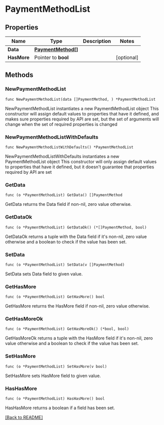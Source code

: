 # PaymentMethodList

## Properties

| Name | Type | Description | Notes |
| ------------ | ------------- | ------------- | ------------- |
| **Data** | [**PaymentMethod[]**](PaymentMethod.md) |  |  |
| **HasMore** | Pointer to **bool** |  | [optional]  |

## Methods

### NewPaymentMethodList

`func NewPaymentMethodList(data []PaymentMethod, ) *PaymentMethodList`

NewPaymentMethodList instantiates a new PaymentMethodList object
This constructor will assign default values to properties that have it defined,
and makes sure properties required by API are set, but the set of arguments
will change when the set of required properties is changed

### NewPaymentMethodListWithDefaults

`func NewPaymentMethodListWithDefaults() *PaymentMethodList`

NewPaymentMethodListWithDefaults instantiates a new PaymentMethodList object
This constructor will only assign default values to properties that have it defined,
but it doesn't guarantee that properties required by API are set

### GetData

`func (o *PaymentMethodList) GetData() []PaymentMethod`

GetData returns the Data field if non-nil, zero value otherwise.

### GetDataOk

`func (o *PaymentMethodList) GetDataOk() (*[]PaymentMethod, bool)`

GetDataOk returns a tuple with the Data field if it's non-nil, zero value otherwise
and a boolean to check if the value has been set.

### SetData

`func (o *PaymentMethodList) SetData(v []PaymentMethod)`

SetData sets Data field to given value.


### GetHasMore

`func (o *PaymentMethodList) GetHasMore() bool`

GetHasMore returns the HasMore field if non-nil, zero value otherwise.

### GetHasMoreOk

`func (o *PaymentMethodList) GetHasMoreOk() (*bool, bool)`

GetHasMoreOk returns a tuple with the HasMore field if it's non-nil, zero value otherwise
and a boolean to check if the value has been set.

### SetHasMore

`func (o *PaymentMethodList) SetHasMore(v bool)`

SetHasMore sets HasMore field to given value.

### HasHasMore

`func (o *PaymentMethodList) HasHasMore() bool`

HasHasMore returns a boolean if a field has been set.


[[Back to README]](../../README.md)


